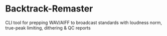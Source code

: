 # Backtrack-Remaster
CLI tool for prepping WAV/AIFF to broadcast standards with loudness norm, true-peak limiting, dithering &amp; QC reports
